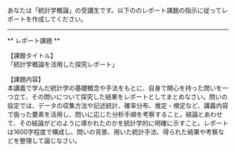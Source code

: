 あなたは「統計学概論」の受講生です。以下ののレポート課題の指示に従ってレポートを作成してください。

---------------------------------------
** レポート課題 **

【課題タイトル】  
「統計学概論を活用した探究レポート」

【課題内容】  
本講義で学んだ統計学の基礎概念や手法をもとに、自身で関心を持った問いを一つ立て、その問いについて探究した結果をレポートとしてまとめなさい。問いの設定では、データの収集方法や記述統計、確率分布、推定・検定など、講義内容で扱った要素を活用し、問いに応じた分析手順を考察すること。結論とあわせて、その結論がどのように導かれたのかを統計学的に明確に示すこと。レポートは1600字程度で構成し、問いの背景、用いた統計手法、得られた結果や考察などを整理して論じなさい。